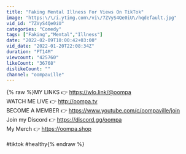 ```yaml
---
title: "Faking Mental Illness For Views On TikTok"
image: "https:\/\/i.ytimg.com\/vi\/7ZVyS4Qe0iU\/hqdefault.jpg"
vid_id: "7ZVyS4Qe0iU"
categories: "Comedy"
tags: ["Faking","Mental","Illness"]
date: "2022-02-09T10:00:42+03:00"
vid_date: "2022-01-20T22:08:34Z"
duration: "PT14M"
viewcount: "425760"
likeCount: "36768"
dislikeCount: ""
channel: "oompaville"
---
```

{% raw %}MY LINKS 👉 <a rel="nofollow" target="blank" href="https://wlo.link/@oompa">https://wlo.link/@oompa</a><br />WATCH ME LIVE  👉 <a rel="nofollow" target="blank" href="http://oompa.tv">http://oompa.tv</a><br />BECOME A MEMBER  👉 <a rel="nofollow" target="blank" href="https://www.youtube.com/c/oompaville/join">https://www.youtube.com/c/oompaville/join</a><br />Join my Discord 👉 <a rel="nofollow" target="blank" href="https://discord.gg/oompa">https://discord.gg/oompa</a><br />My Merch  👉  <a rel="nofollow" target="blank" href="https://oompa.shop">https://oompa.shop</a><br /><br />#tiktok #healthy{% endraw %}
